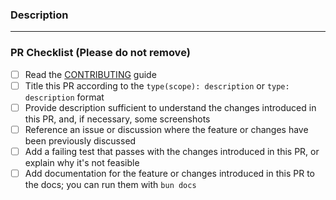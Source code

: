 ### Description

<!-- Provide a comprehensive description here about what your PR aims to solve. -->

<!-- You may also add additional context -->

---

### PR Checklist (Please do not remove)

- [ ] Read the [CONTRIBUTING](
  https://github.com/agnyz/bedstack/blob/main/CONTRIBUTING.md) guide
- [ ] Title this PR according to the `type(scope): description` or `type: description` format
- [ ] Provide description sufficient to understand the changes introduced in this PR, and, if necessary, some screenshots
- [ ] Reference an issue or discussion where the feature or changes have been previously discussed
- [ ] Add a failing test that passes with the changes introduced in this PR, or explain why it's not feasible
- [ ] Add documentation for the feature or changes introduced in this PR to the docs; you can run them with `bun docs`
